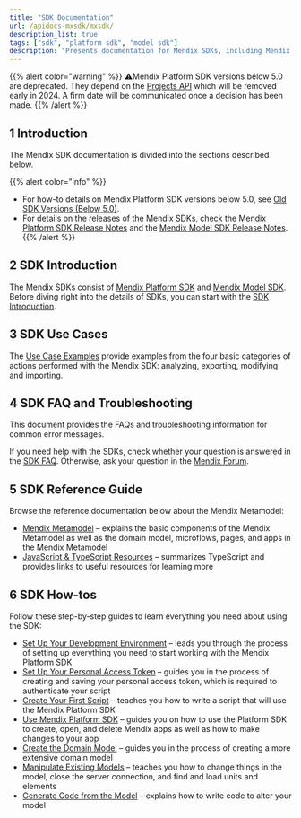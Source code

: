 ```yaml
---
title: "SDK Documentation"
url: /apidocs-mxsdk/mxsdk/
description_list: true
tags: ["sdk", "platform sdk", "model sdk"]
description: "Presents documentation for Mendix SDKs, including Mendix Platform SDK and Mendix Model SDK."
---
```


{{% alert color="warning" %}}
⚠Mendix Platform SDK versions below 5.0 are deprecated. They depend on the [Projects API](/apidocs-mxsdk/apidocs/projects-api/) which will be removed early in 2024. A firm date will be communicated once a decision has been made.
{{% /alert %}}

## 1 Introduction

The Mendix SDK documentation is divided into the sections described below.

{{% alert color="info" %}}

* For how-to details on Mendix Platform SDK versions below 5.0, see [Old SDK Versions (Below 5.0)](/apidocs-mxsdk/mxsdk/sdk-howtos/).
* For details on the releases of the Mendix SDKs, check the [Mendix Platform SDK Release Notes](/releasenotes/sdk/platform-sdk/) and the [Mendix Model SDK Release Notes](/releasenotes/sdk/model-sdk/).
{{% /alert %}}

## 2 SDK Introduction

The Mendix SDKs consist of [Mendix Platform SDK](https://apidocs.rnd.mendix.com/platformsdk/latest/index.html) and [Mendix Model SDK](https://apidocs.rnd.mendix.com/modelsdk/latest/index.html). Before diving right into the details of SDKs, you can start with the [SDK Introduction](/apidocs-mxsdk/mxsdk/sdk-intro/).

## 3 SDK Use Cases

The [Use Case Examples](/apidocs-mxsdk/mxsdk/sdk-use-cases/) provide examples from the four basic categories of actions performed with the Mendix SDK: analyzing, exporting, modifying and importing.

## 4 SDK FAQ and Troubleshooting

This document provides the FAQs and troubleshooting information for common error messages.

If you need help with the SDKs, check whether your question is answered in the [SDK FAQ](/apidocs-mxsdk/mxsdk/sdk-faq/). Otherwise, ask your question in the [Mendix Forum](https://forum.mendixcloud.com/). 

## 5 SDK Reference Guide

Browse the reference documentation below about the Mendix Metamodel:

* [Mendix Metamodel](/apidocs-mxsdk/mxsdk/mendix-metamodel/) – explains the basic components of the Mendix Metamodel as well as the domain model, microflows, pages, and apps in the Mendix Metamodel
* [JavaScript & TypeScript Resources](/apidocs-mxsdk/mxsdk/javascript-typescript-resources/) – summarizes TypeScript and provides links to useful resources for learning more

## 6 SDK How-tos

Follow these step-by-step guides to learn everything you need about using the SDK:

* [Set Up Your Development Environment](/apidocs-mxsdk/mxsdk/setting-up-your-development-environment/) – leads you through the process of setting up everything you need to start working with the Mendix Platform SDK
* [Set Up Your Personal Access Token](/apidocs-mxsdk/mxsdk/set-up-your-pat/) – guides you in the process of creating and saving your personal access token, which is required to authenticate your script
* [Create Your First Script](/apidocs-mxsdk/mxsdk/creating-your-first-script/) – teaches you how to write a script that will use the Mendix Platform SDK
* [Use Mendix Platform SDK](/apidocs-mxsdk/mxsdk/using-platform-sdk/) – guides you on how to use the Platform SDK to create, open, and delete Mendix apps as well as how to make changes to your app
* [Create the Domain Model](/apidocs-mxsdk/mxsdk/creating-the-domain-model/) – guides you in the process of creating a more extensive domain model
* [Manipulate Existing Models](/apidocs-mxsdk/mxsdk/manipulating-existing-models/) – teaches you how to change things in the model, close the server connection, and find and load units and elements
* [Generate Code from the Model](/apidocs-mxsdk/mxsdk/generating-code-from-the-model/) – explains how to write code to alter your model
